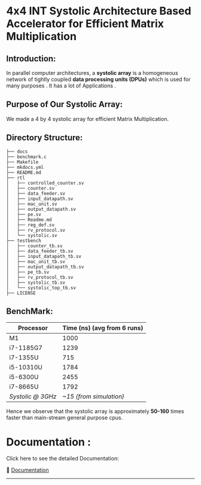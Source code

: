 #  4x4 INT Systolic Architecture Based Accelerator for Efficient Matrix Multiplication




## Introduction:
In parallel computer architectures, a **systolic array** is a homogeneous network of tightly coupled **data processing units (DPUs)** which is used for many purposes . It has a lot of Applications .

## Purpose of Our Systolic Array:
We made a 4 by 4 systolic array for efficient Matrix Multiplication. 

## Directory Structure:
```
├── docs
├── benchmark.c
├── Makefile
├── mkdocs.yml
├── README.md
├── rtl
│   ├── controlled_counter.sv
│   ├── counter.sv
│   ├── data_feeder.sv
│   ├── input_datapath.sv
│   ├── mac_unit.sv
│   ├── output_datapath.sv
│   ├── pe.sv
│   ├── Readme.md
│   ├── reg_def.sv
│   ├── rv_protocol.sv
│   └── systolic.sv
├── testbench
│   ├── counter_tb.sv
│   ├── data_feeder_tb.sv
│   ├── input_datapath_tb.sv
│   ├── mac_unit_tb.sv
│   ├── output_datapath_tb.sv
│   ├── pe_tb.sv
│   ├── rv_protocol_tb.sv
│   ├── systolic_tb.sv
│   └── systolic_top_tb.sv
├── LICENSE

```

## BenchMark:

| Processor        | Time (ns) (avg from 6 runs) |
|------------------|-----------------------------|
| M1               | 1000                        |
| i7-1185G7        | 1239                        |
| i7-1355U         | 715                         |
| i5-10310U        | 1784                        |
| i5-6300U         | 2455                        |
| i7-8665U         | 1792                        |
| *Systolic @ 3GHz*| *~15 (from simulation)*     |

Hence we observe that the systolic array is approximately **50-160** times faster than main-stream general purpose cpus. 


# Documentation :

Click here to see the detailed Documentation: 

📖 [Documentation](https://systolic-mac.readthedocs.io/en/latest/)

---



